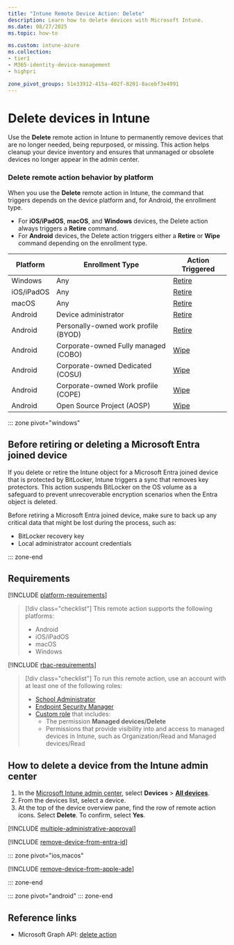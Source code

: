 ```yaml
---
title: "Intune Remote Device Action: Delete"
description: Learn how to delete devices with Microsoft Intune.
ms.date: 08/27/2025
ms.topic: how-to

ms.custom: intune-azure
ms.collection:
- tier1
- M365-identity-device-management
- highpri

zone_pivot_groups: 51e33912-415a-402f-8201-8acebf3e4991
---
```


# Delete devices in Intune

Use the **Delete** remote action in Intune to permanently remove devices that are no longer needed, being repurposed, or missing. This action helps cleanup your device inventory and ensures that unmanaged or obsolete devices no longer appear in the admin center.

### Delete remote action behavior by platform

When you use the **Delete** remote action in Intune, the command that triggers depends on the device platform and, for Android, the enrollment type.

- For **iOS/iPadOS**, **macOS**, and **Windows** devices, the Delete action always triggers a **Retire** command.
- For **Android** devices, the Delete action triggers either a **Retire** or **Wipe** command depending on the enrollment type.

| Platform   | Enrollment Type                      | Action Triggered           |
|------------|--------------------------------------|----------------------------|
| Windows    | Any                                  | [Retire](device-retire.md) |
| iOS/iPadOS | Any                                  | [Retire](device-retire.md) |
| macOS      | Any                                  | [Retire](device-retire.md) |
| Android    | Device administrator                 | [Retire](device-retire.md) |
| Android    | Personally-owned work profile (BYOD) | [Retire](device-retire.md) |
| Android    | Corporate-owned Fully managed (COBO) | [Wipe](device-wipe.md)     |
| Android    | Corporate-owned Dedicated (COSU)     | [Wipe](device-wipe.md)     |
| Android    | Corporate-owned Work profile (COPE)  | [Wipe](device-wipe.md)     |
| Android    | Open Source Project (AOSP)           | [Wipe](device-wipe.md)     |

::: zone pivot="windows"

## Before retiring or deleting a Microsoft Entra joined device

If you delete or retire the Intune object for a Microsoft Entra joined device that is protected by BitLocker, Intune triggers a sync that removes key protectors. This action suspends BitLocker on the OS volume as a safeguard to prevent unrecoverable encryption scenarios when the Entra object is deleted.

Before retiring a Microsoft Entra joined device, make sure to back up any critical data that might be lost during the process, such as:

- BitLocker recovery key
- Local administrator account credentials

::: zone-end

## Requirements

[!INCLUDE [platform-requirements](../includes/h3/platform-requirements.md)]

> [!div class="checklist"]
> This remote action supports the following platforms:
>
> - Android
> - iOS/iPadOS
> - macOS
> - Windows

[!INCLUDE [rbac-requirements](../includes/h3/rbac-requirements.md)]

> [!div class="checklist"]
> To run this remote action, use an account with at least one of the following roles:
>
> - [School Administrator][INT-R2]
> - [Endpoint Security Manager][INT-R4]
> - [Custom role][INT-RC] that includes:
>   - The permission **Managed devices/Delete**
>   - Permissions that provide visibility into and access to managed devices in Intune, such as Organization/Read and Managed devices/Read

## How to delete a device from the Intune admin center

1. In the [Microsoft Intune admin center][INT-AC], select **Devices** > [**All devices**][INT-ALLD].
1. From the devices list, select a device.
1. At the top of the device overview pane, find the row of remote action icons. Select **Delete**. To confirm, select **Yes**.

[!INCLUDE [multiple-administrative-approval](includes/multiple-administrative-approval.md)]

[!INCLUDE [remove-device-from-entra-id](includes/remove-device-from-entra-id.md)]

::: zone pivot="ios,macos"

[!INCLUDE [remove-device-from-apple-ade](includes/remove-device-from-apple-ade.md)]

::: zone-end

::: zone pivot="android"
::: zone-end

## Reference links

- Microsoft Graph API: [delete action][GRAPH-1]

<!--links-->

<!-- admin center links -->

[INT-AC]: https://go.microsoft.com/fwlink/?linkid=2109431
[INT-ALLD]: https://go.microsoft.com/fwlink/?linkid=2333814

<!-- role links -->

[INT-R1]: /intune/intune-service/fundamentals/role-based-access-control-reference#help-desk-operator
[INT-R2]: /intune/intune-service/fundamentals/role-based-access-control-reference#school-administrator
[INT-R4]: /intune/intune-service/fundamentals/role-based-access-control-reference#endpoint-security-manager
[INT-RC]: /intune/intune-service/fundamentals/create-custom-role

<!-- API links -->

[GRAPH-1]: /graph/api/intune-devices-manageddevice-cleanwindowsdevice

[CSP-1]: /windows/client-management/mdm/cleanpc-csp